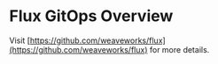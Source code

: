# Flux GitOps Overview

Visit [https://github.com/weaveworks/flux](https://github.com/weaveworks/flux) for more details.